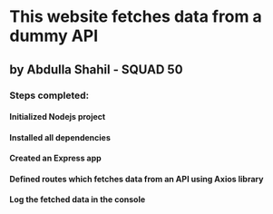# This website fetches data from a dummy API
## by Abdulla Shahil - SQUAD 50

### Steps completed:
#### Initialized Nodejs project
#### Installed all dependencies
#### Created an Express app
#### Defined routes which fetches data from an API using Axios library
#### Log the fetched data in the console
